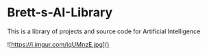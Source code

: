 # Brett-s-AI-Library
This is a library of projects and source code for Artificial Intelligence

![https://i.imgur.com/iqUMnzE.jpg]()
